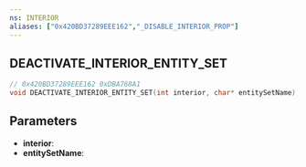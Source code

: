 ```yaml
---
ns: INTERIOR
aliases: ["0x420BD37289EEE162","_DISABLE_INTERIOR_PROP"]
---
```

## DEACTIVATE_INTERIOR_ENTITY_SET

```c
// 0x420BD37289EEE162 0xDBA768A1
void DEACTIVATE_INTERIOR_ENTITY_SET(int interior, char* entitySetName);
```

## Parameters
* **interior**:
* **entitySetName**:

